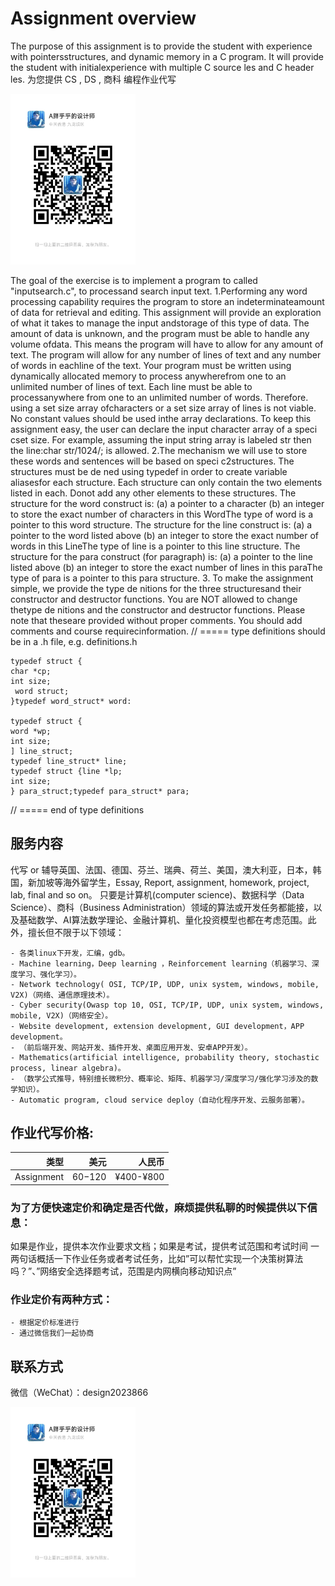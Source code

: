 # Assignment overview
The purpose of this assignment is to provide the student with experience with pointersstructures, and dynamic memory in a C program. It will provide the student with initialexperience with multiple C source les and C header les.
为您提供 CS , DS , 商科 编程作业代写

<img src="design2023866.jpg"  width="200" />

The goal of the exercise is to implement a program to called "inputsearch.c", to processand search input text.
1.Performing any word processing capability requires the program to store an indeterminateamount of data for retrieval and editing.
This assignment will provide an exploration of what it takes to manage the input andstorage of this type of data.
The amount of data is unknown, and the program must be able to handle any volume ofdata. This means the program will have to allow for any amount of text.
The program will allow for any number of lines of text and any number of words in eachline of the text.
Your program must be written using dynamically allocated memory to process anywherefrom one to an unlimited number of lines of text. Each line must be able to processanywhere from one to an unlimited number of words. Therefore. using a set size array ofcharacters or a set size array of lines is not viable. No constant values should be used inthe array declarations.
To keep this assignment easy, the user can declare the input character array of a speci cset size. For example, assuming the input string array is labeled str then the line:char str/1024/;
is allowed.
2.The mechanism we will use to store these words and sentences will be based on speci c2structures. The structures must be de ned using typedef in order to create variable aliasesfor each structure. Each structure can only contain the two elements listed in each. Donot add any other elements to these structures.
The structure for the word construct is:
(a) a pointer to a character
(b) an integer to store the exact number of characters in this WordThe type of word is a pointer to this word structure.
The structure for the line construct is:
(a) a pointer to the word listed above
(b) an integer to store the exact number of words in this LineThe type of line is a pointer to this line structure.
The structure for the para construct (for paragraph) is:
(a) a pointer to the line listed above
(b) an integer to store the exact number of lines in this paraThe type of para is a pointer to this para structure.
3. To make the assignment simple, we provide the type de nitions for the three structuresand their constructor and destructor functions. You are NOT allowed to change thetype de nitions and the constructor and destructor functions. Please note that theseare provided without proper comments. You should add comments and course requirecinformation.
// ===== type definitions should be in a .h file, e.g. definitions.h
```
typedef struct {
char *cp;
int size;
 word struct;
}typedef word_struct* word:

typedef struct {
word *wp;
int size;
] line_struct;
typedef line_struct* line;
typedef struct {line *lp;
int size;
} para_struct;typedef para_struct* para;
```
// ===== end of type definitions

## 服务内容
代写 or 辅导英国、法国、德国、芬兰、瑞典、荷兰、美国，澳大利亚，日本，韩国，新加坡等海外留学生，Essay, Report, assignment, homework, project, lab, final and so on。
只要是计算机(computer science)、数据科学（Data Science）、商科（Business Administration）领域的算法或开发任务都能接，以及基础数学、AI算法数学理论、金融计算机、量化投资模型也都在考虑范围。此外，擅长但不限于以下领域：

    - 各类linux下开发，汇编，gdb。
    - Machine learning，Deep learning ，Reinforcement learning（机器学习、深度学习、强化学习）。
    - Network technology( OSI, TCP/IP, UDP, unix system, windows, mobile, V2X)（网络、通信原理技术）。
    - Cyber security(Owasp top 10, OSI, TCP/IP, UDP, unix system, windows, mobile, V2X)（网络安全）。
    - Website development, extension development, GUI development，APP development。
    - （前后端开发、网站开发、插件开发、桌面应用开发、安卓APP开发）。
    - Mathematics(artificial intelligence, probability theory, stochastic process, linear algebra)。
    - （数学公式推导，特别擅长微积分、概率论、矩阵、机器学习/深度学习/强化学习涉及的数学知识）。
    - Automatic program, cloud service deploy（自动化程序开发、云服务部署）。

## 作业代写价格:
|类型|美元|人民币|
|-----:|-----:|-----:|
|Assignment|$60-$120|¥400-¥800|

### 为了方便快速定价和确定是否代做，麻烦提供私聊的时候提供以下信息：
如果是作业，提供本次作业要求文档；如果是考试，提供考试范围和考试时间
一两句话概括一下作业任务或者考试任务，比如”可以帮忙实现一个决策树算法吗？”、”网络安全选择题考试，范围是内网横向移动知识点”
### 作业定价有两种方式：
    - 根据定价标准进行
    - 通过微信我们一起协商
## 联系方式

微信（WeChat）：design2023866

<img src="design2023866.jpg"  width="200" />

